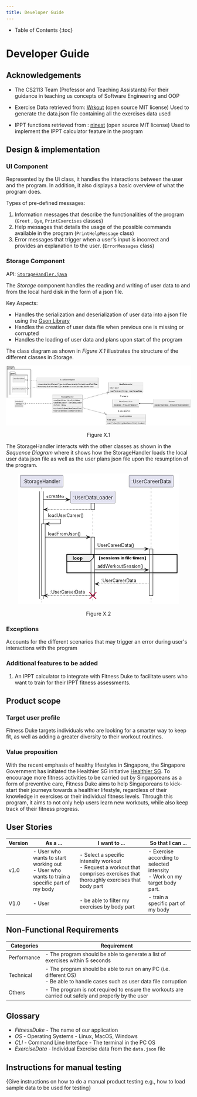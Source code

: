 ```yaml
---
title: Developer Guide
---
```


* Table of Contents
{:toc}

# Developer Guide

## Acknowledgements

* The CS2113 Team (Professor and Teaching Assistants) For their guidance in teaching us concepts of Software
  Engineering and OOP

* Exercise Data retrieved from: [Wrkout](https://github.com/wrkout/exercises.json) (open source MIT license)
  Used to generate the data.json file containing all the exercises data used

* IPPT functions retrieved from : [ninest](https://github.com/ninest/ippt-utils) (open source MIT license)
  Used to implement the IPPT calculator feature in the program

## Design & implementation

### UI Component

Represented by the Ui class, it handles the interactions between the user and the program. In addition, it also displays
a basic overview of what the program does.

Types of pre-defined messages:

1. Information messages that describe the functionalities of the program (`Greet` , `Bye`, `PrintExercises` classes)
2. Help messages that details the usage of the possible commands available in the program (`PrintHelpMessage` class)
3. Error messages that trigger when a user's input is incorrect and provides an explanation to the
   user. (`ErrorMessages` class)

### Storage Component

API: [```StorageHandler.java```](https://github.com/AY2223S2-CS2113-W13-2/tp/blob/master/src/main/java/seedu/duke/storage/StorageHandler.java)

The *Storage* component handles the reading and writing of user data to and from the local hard disk in the form of
a json file.

Key Aspects:

* Handles the serialization and deserialization of user data into a json file using
  the [Gson Library](https://github.com/google/gson)
* Handles the creation of user data file when previous one is missing or corrupted
* Handles the loading of user data and plans upon start of the program

The class diagram as shown in *Figure X.1* illustrates the structure of the different classes in Storage.
<div align="center">
<img src="UML/Images/StorageHandlerClass.png" />
<p>
Figure X.1
</p>
</div>

The StorageHandler interacts with the other classes as shown in the *Sequence Diagram*
where it shows how the StorageHandler loads the local user data json file as well as the user plans json file upon the 
resumption of the program.
<div align="center">
<img src="UML/Images/LoadingUserCareerData.png" />
<p>
Figure X.2
</p>
</div>

### Exceptions

Accounts for the different scenarios that may trigger an error during user's interactions with the program

### Additional features to be added

1. An IPPT calculator to integrate with Fitness Duke to facilitate users who want to train for their IPPT fitness
   assessments.

## Product scope

### Target user profile

Fitness Duke targets individuals who are looking for a smarter way to keep fit, as well as adding a greater diversity
to their workout routines.

### Value proposition

With the recent emphasis of healthy lifestyles in Singapore, the Singapore Government has initiated the Healthier SG
initiative
[Healthier SG](https://www.healthiersg.gov.sg/). To encourage more fitness activities to be carried out by Singaporeans
as a form of preventive care, Fitness Duke aims to help Singaporeans to kick-start their journeys towards
a healthier lifestyle, regardless of their knowledge in exercises or their individual fitness levels.
Through this program, it aims to not only help users learn new workouts, while also keep track of their fitness
progress.

## User Stories

| Version | As a ...                                                                                       | I want to ...                                                                                                                   | So that I can ...                                                              |
|---------|------------------------------------------------------------------------------------------------|---------------------------------------------------------------------------------------------------------------------------------|--------------------------------------------------------------------------------|
| v1.0    | - User who wants to start working out<br/>- User who wants to train a specific part of my body | - Select a specific intensity workout<br/>- Request a workout that comprises exercises that thoroughly exercises that body part | - Exercise according to selected intensity<br/> - Work on my target body part. |
| V1.0    | - User                                                                                         | - be able to filter my exercises by body part                                                                                   | - train a specific part of my body                                             |

## Non-Functional Requirements

| Categories  | Requirement                                                                                          |
|-------------|------------------------------------------------------------------------------------------------------|
| Performance | - The program should be able to generate a list of exercises within 5 seconds                        |
| Technical   | - The program should be able to run on any PC (i.e. different OS) <br/> - Be able to handle cases such as user data file corruption
| Others      | - The program is not required to ensure the workouts are carried out safely and properly by the user |

## Glossary

* *FitnessDuke* - The name of our application
* *OS* - Operating Systems - Linux, MacOS, Windows
* *CLI* - Command Line Interface - The terminal in the PC OS
* *ExerciseData* - Individual Exercise data from the ```data.json``` file

## Instructions for manual testing

{Give instructions on how to do a manual product testing e.g., how to load sample data to be used for testing}
